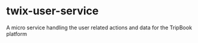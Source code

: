 # twix-user-service
A micro service handling the user related actions and data for the TripBook platform
